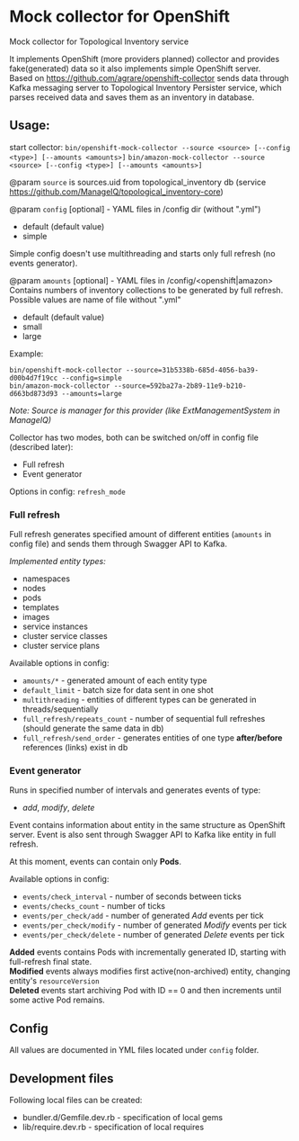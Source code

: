 # Mock collector for OpenShift
Mock collector for Topological Inventory service

It implements OpenShift (more providers planned) collector and provides fake(generated) data so it also implements simple OpenShift server.   
Based on https://github.com/agrare/openshift-collector sends data through Kafka messaging server to Topological Inventory Persister service, 
which parses received data and saves them as an inventory in database.  

## Usage:

start collector:
`bin/openshift-mock-collector --source <source> [--config <type>] [--amounts <amounts>]`
`bin/amazon-mock-collector --source <source> [--config <type>] [--amounts <amounts>]`

@param `source` is sources.uid from topological_inventory db
(service https://github.com/ManageIQ/topological_inventory-core)

@param `config` [optional] - YAML files in /config dir (without ".yml")
 - default (default value)
 - simple

Simple config doesn't use multithreading and starts only full refresh (no events generator). 

@param `amounts` [optional] - YAML files in /config/<openshift|amazon>  
    Contains numbers of inventory collections to be generated by full refresh.  
    Possible values are name of file without ".yml"

- default (default value)
- small
- large
  
    
Example:
```
bin/openshift-mock-collector --source=31b5338b-685d-4056-ba39-d00b4d7f19cc --config=simple
bin/amazon-mock-collector --source=592ba27a-2b89-11e9-b210-d663bd873d93 --amounts=large
```    
_Note: Source is manager for this provider (like ExtManagementSystem in ManageIQ)_

Collector has two modes, both can be switched on/off in config file (described later):
* Full refresh
* Event generator

Options in config: `refresh_mode`

### Full refresh

Full refresh generates specified amount of different entities (`amounts` in config file)
and sends them through Swagger API to Kafka.   

*Implemented entity types:*
* namespaces
* nodes
* pods
* templates
* images
* service instances
* cluster service classes
* cluster service plans

Available options in config:
* `amounts/*` - generated amount of each entity type
* `default_limit` - batch size for data sent in one shot
* `multithreading` - entities of different types can be generated in threads/sequentially
* `full_refresh/repeats_count` - number of sequential full refreshes (should generate the same data in db)
* `full_refresh/send_order` - generates entities of one type **after/before** references (links) exist in db    

### Event generator

Runs in specified number of intervals and generates events of type: 
* *add*, *modify*, *delete*

Event contains information about entity in the same structure as OpenShift server.
Event is also sent through Swagger API to Kafka like entity in full refresh. 

At this moment, events can contain only **Pods**.

Available options in config:
* `events/check_interval` - number of seconds between ticks
* `events/checks_count` - number of ticks  
* `events/per_check/add` - number of generated *Add* events per tick
* `events/per_check/modify` - number of generated *Modify* events per tick
* `events/per_check/delete` - number of generated *Delete* events per tick 

**Added** events contains Pods with incrementally generated ID, starting with full-refresh final state.  
**Modified** events always modifies first active(non-archived) entity, changing entity's `resourceVersion`  
**Deleted** events start archiving Pod with ID == 0 and then increments until some active Pod remains.   

## Config
  
All values are documented in YML files located under `config` folder.

## Development files
Following local files can be created:
* bundler.d/Gemfile.dev.rb - specification of local gems
* lib/require.dev.rb - specification of local requires
